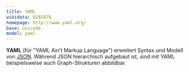 ```yaml
---
title: YAML
wikidata: Q281876
homepage: http://www.yaml.org/
base: unicode
model: yaml
---
```


**YAML** (für "YAML Ain’t Markup Language") erweitert Syntax und Modell von
[JSON](json). Während JSON hierarchisch aufgebaut ist, sind mit YAML
beispielsweise auch Graph-Strukturen abbildbar.
